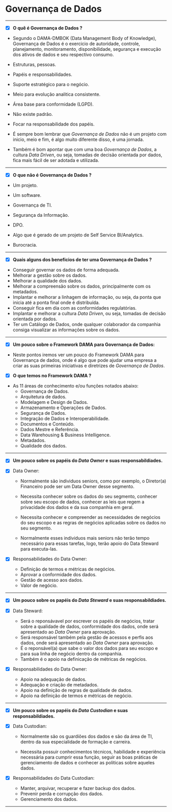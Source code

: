 # Governança de Dados

---

- [x] **O quê é Governança de Dados ?**

- Segundo o DAMA-DMBOK (Data Management Body of Knowledge), Governança de Dados é o exercicio de autoridade, controle, planejamento, monitoramento, disponibilidade, segurança e execução dos ativos de dados e seu respectivo consumo.

- Estruturas, pessoas.

- Papéis e responsabilidades.

- Suporte estratégico para o negócio.

- Meio para evolução analitica consistente.

- Área base para conformidade (LGPD).

- Não existe padrão.

- Focar na responsabilidade dos papéis.

- É sempre bom lembrar que _Governança de Dados_ não é um projeto com inicio, meio e fim, é algo muito diferente disso, é uma jornada.

- Também é bom apontar que com uma boa _Governança de Dados_, a cultura _Data Driven_, ou seja, tomadas de decisão orientada por dados, fica mais fácil de ser adotada e utilizada.

---

- [x] **O que não é Governança de Dados ?**

- Um projeto.

- Um software.

- Governança de TI.

- Segurança da Informação.

- DPO.

- Algo que é gerado de um projeto de Self Service BI/Analytics.

- Burocracia.

---

- [x] **Quais alguns dos beneficios de ter uma Governança de Dados ?**

- Conseguir governar os dados de forma adequada.
- Melhorar a gestão sobre os dados.
- Melhorar a qualidade dos dados.
- Melhorar a compreensão sobre os dados, principalmente com os metadados.
- Implantar e melhorar a linhagem de informação, ou seja, da ponta que inicia até a ponta final onde é distribuída.
- Conseguir fica em dia com as conformidades regulatórias.
- Implantar e melhorar a cultura _Data Driven_, ou seja, tomadas de decisão orientada por dados.
- Ter um Catálogo de Dados, onde qualquer colaborador da companhia consiga visualizar as informações sobre os dados.

---

- [x] **Um pouco sobre o Framework DAMA para Governança de Dados:**

- Neste pontos iremos ver um pouco do Framework DAMA para Governança de dados, onde é algo que pode ajudar uma empresa a criar as suas primeiras iniciativas e diretrizes de _Governança de Dados_.

- [x] **O que temos no Framework DAMA ?**

- As 11 áreas de conhecimento e/ou funções notados abaixo:
  - Governança de Dados.
  - Arquitetura de dados.
  - Modelagem e Design de Dados.
  - Armazenamento e Operações de Dados.
  - Segurança de Dados.
  - Integração de Dados e Interoperabilidade.
  - Documentos e Conteúdo.
  - Dados Mestre e Referência.
  - Data Warehousing & Business Intelligence.
  - Metadados.
  - Qualidade dos dados.
---

- [x] **Um pouco sobre os papéis do _Data Owner_ e suas responsabildiades.**

- [x] Data Owner: 
  - Normalmente são individuos seniors, como por exemplo, o Diretor(a) Financeiro pode ser um Data Owner desse segmento. 
  
  - Necessita conhecer sobre os dados do seu segmento, conhecer sobre seu escopo de dados, conhecer as leis que regem a privacidade dos dados e da sua companhia em geral.
  
  - Necessita conhecer e compreender as necessidades de negócios do seu escopo e as regras de negócios aplicadas sobre os dados no seu segmento.
  
  - Normalmente esses individuos mais seniors não terão tempo necessário para essas tarefas, logo, terão apoio do Data Steward para executa-las.
	
- [x] Responsabilidades do Data Owner:
  - Definição de termos e métricas de negócios.
  - Aprovar a conformidade dos dados.
  - Gestão de acesso aos dados.
  - Valor de negócio.
  
---

- [x] **Um pouco sobre os papéis do _Data Steward_ e suas responsabildiades.**

- [x] Data Steward: 
  - Será o reponsávavel por escrever os papéis de negócios, tratar sobre a qualidade de dados, conformidade dos dados, onde será apresentado ao _Data Owner_ para aprovação.
  - Será responsável também pela gestão de acessos e perfis aos dados, onde será apresentado ao _Data Owner_ para aprovação.
  - É o reponsável(a) que sabe o valor dos dados para seu escopo e para sua linha de negócio dentro da companhia.
  - Também é o apoio na definicação de métricas de negócios.
		
- [x] Responsabilidades do Data Owner:
  - Apoio na adequação de dados.
  - Adequação e criação de metadados.
  - Apoio na definição de regras de qualidade de dados.
  - Apoio na definição de termos e métricas de negócio.

---

- [x] **Um pouco sobre os papéis do _Data Custodian_ e suas responsabildiades.**

- [x] Data Custodian:
  - Normalmente são os guardiões dos dados e são da área de TI, dentro da sua especialidade de formação e carreira.
  
  - Necessita possuir conhecimentos técnicos, habilidade e experiência necessária para cumprir essa função, seguir as boas práticas de gerenciamento de dados e conhecer as politicas sobre aqueles dados. 

- [x] Responsabilidades do Data Custodian:
  - Manter, arquivar, recuperar e fazer backup dos dados.
  - Prevenir perda e corrupção dos dados.
  - Gerenciamento dos dados.

---
